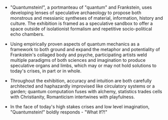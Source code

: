 - "Quantumstein!", a portmanteau of "quantum" and Frankstein, uses developing lenses of speculative archaeology to propose both monstrous and messianic syntheses of material, information, history and culture. The exhibition is framed as a speculative sandbox to offer a space outside of isolationist formalism and repetitive socio-political echo chambers.

- Using empirically proven aspects of quantum mechanics as a framework to both ground and expand the metaphor and potentiality of Frankstein's collaged body and psyche, participating artists weld multiple paradigms of both sciences and imagination to produce speculative organs and limbs, which may or may not hold solutions to today's crises, in part or in whole. 

- Throughout the exhibition, accuracy and intuition are both carefully architected and haphazardly improvised like circulatory systems or a garden; quantum computation fuses with alchemy, statistics trades cells with Christianity, Romanticism intertwines with playfulness.

- In the face of today's high stakes crises and low level imagination, "Quantumstein!" boldly responds - "What If?!" 
